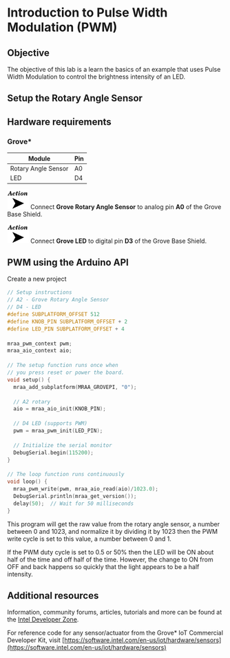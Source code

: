 # Introduction to Pulse Width Modulation (PWM)

## Objective

The objective of this lab is a learn the basics of an example that uses Pulse Width Modulation to control the brightness intensity of an LED.

## Setup the Rotary Angle Sensor
## Hardware requirements

### Grove\*

Module | Pin
--- | ---
Rotary Angle Sensor | A0
LED | D4

![](./images/action.png) Connect **Grove Rotary Angle Sensor** to analog pin **A0** of the Grove Base Shield.

![](./images/action.png) Connect **Grove LED** to digital pin **D3** of the Grove Base Shield.

## PWM using the Arduino API
Create a new project
```c
// Setup instructions
// A2 - Grove Rotary Angle Sensor
// D4 - LED
#define SUBPLATFORM_OFFSET 512
#define KNOB_PIN SUBPLATFORM_OFFSET + 2
#define LED_PIN SUBPLATFORM_OFFSET + 4

mraa_pwm_context pwm;
mraa_aio_context aio;

// The setup function runs once when
// you press reset or power the board.
void setup() {
  mraa_add_subplatform(MRAA_GROVEPI, "0");

  // A2 rotary
  aio = mraa_aio_init(KNOB_PIN);

  // D4 LED (supports PWM)
  pwm = mraa_pwm_init(LED_PIN);

  // Initialize the serial monitor
  DebugSerial.begin(115200);
}

// The loop function runs continuously
void loop() {
  mraa_pwm_write(pwm, mraa_aio_read(aio)/1023.0);
  DebugSerial.println(mraa_get_version());
  delay(50);  // Wait for 50 milliseconds
}
```

This program will get the raw value from the rotary angle sensor, a number between 0 and 1023, and normalize it by dividing it by 1023 then the PWM write cycle is set to this value, a number between 0 and 1.

If the PWM duty cycle is set to 0.5 or 50% then the LED will be ON about half of the time and off half of the time. However, the change to ON from OFF and back happens so quickly that the light appears to be a half intensity.

## Additional resources
Information, community forums, articles, tutorials and more can be found at the [Intel Developer Zone](https://software.intel.com/iot).

For reference code for any sensor/actuator from the Grove* IoT Commercial Developer Kit, visit [https://software.intel.com/en-us/iot/hardware/sensors](https://software.intel.com/en-us/iot/hardware/sensors)
